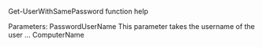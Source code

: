 Get-UserWithSamePassword function help

Parameters:
PasswordUserName
This parameter takes the username of the user ...
ComputerName
